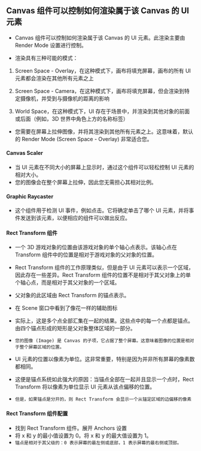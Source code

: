 ## Canvas 组件可以控制如何渲染属于该 Canvas 的 UI 元素
* Canvas 组件可以控制如何渲染属于该 Canvas 的 UI 元素。此渲染主要由 Render Mode 设置进行控制。

* 渲染具有三种可能的模式：

1. Screen Space - Overlay，在这种模式下，画布将填充屏幕，画布的所有 UI 元素都会渲染在其他所有元素之上

2. Screen Space - Camera，在这种模式下，画布将填充屏幕，但会渲染到特定摄像机，并受到与摄像机的距离的影响

3. World Space，在这种模式下，UI 存在于场景中，并渲染到其他对象的前面或后面（例如，3D 世界中角色上方的名称标签）

* 您需要在屏幕上拉伸图像，并将其渲染到其他所有元素之上。这意味着，默认的 Render Mode (Screen Space - Overlay) 非常适合您。


#### Canvas Scaler
* 当 UI 元素在不同大小的屏幕上显示时，通过这个组件可以轻松控制 UI 元素的相对大小。
* 您的图像会在整个屏幕上拉伸，因此您无需担心其相对比例。


#### Graphic Raycaster
* 这个组件用于检测 UI 事件，例如点击。它将确定单击了哪个 UI 元素，并将事件发送到该元素，以便相应的组件可以做出反应。


#### Rect Transform 组件
* 一个 3D 游戏对象的位置由该游戏对象的单个轴心点表示。该轴心点在 Transform 组件中的位置是相对于游戏对象的父对象的位置。
* Rect Transform 组件的工作原理类似，但是由于 UI 元素可以表示一个区域，因此存在一些差异。Rect Transform 组件的位置不是相对于其父对象上的单个轴心点，而是相对于其父对象的一个区域。
* 父对象的此区域由 Rect Transform 的锚点表示。

* 在 Scene 窗口中看到了像花一样的辅助图标
* 实际上，这是多个点全部汇集在一起的结果。这些点中的每一个点都是锚点。由四个锚点形成的矩形是父对象整体区域的一部分。

* `您的图像 (Image) 是 Canvas 的子项，它占据了整个屏幕。这意味着图像的位置是相对于整个屏幕区域的位置。`

* UI 元素的位置以像素为单位。这非常重要，特别是因为并非所有屏幕的像素数都相同。
* 这便是锚点系统如此强大的原因：当锚点全部在一起并且显示一个点时，Rect Transform 将以像素为单位显示 UI 元素从该点偏移的位置。

* `但是，如果锚点是分开的，则 Rect Transform 会显示一个从锚定区域的边偏移的像素`

#### Rect Transform 组件配置
* 找到 Rect Transform 组件。展开 Anchors 设置
* 将 x 和 y 的最小值设置为 0。将 x 和 y 的最大值设置为 1。
* `锚点是相对于其父级的：0 表示屏幕的最左侧或底部，1 表示屏幕的最右侧或顶部。`





